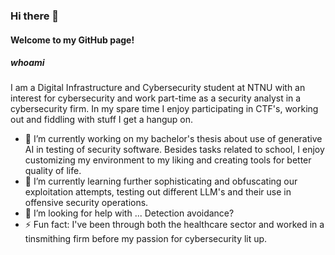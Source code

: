 ### Hi there 👋
#### Welcome to my GitHub page!
##### whoami
I am a Digital Infrastructure and Cybersecurity student at NTNU with an interest for cybersecurity and work part-time as a security analyst in a cybersecurity firm.
In my spare time I enjoy participating in CTF's, working out and fiddling with stuff I get a hangup on.  

- 🔭 I’m currently working on my bachelor's thesis about use of generative AI in testing of security software. Besides tasks related to school, I enjoy customizing my environment to my liking and creating tools for better quality of life. 
- 🌱 I’m currently learning further sophisticating and obfuscating our exploitation attempts, testing out different LLM's and their use in offensive security operations.
- 🤔 I’m looking for help with ... Detection avoidance?
- ⚡ Fun fact: I've been through both the healthcare sector and worked in a tinsmithing firm before my passion for cybersecurity lit up.
<!--
**Eikentotre/Eikentotre** is a ✨ _special_ ✨ repository because its `README.md` (this file) appears on your GitHub profile.
Here are some ideas to get you started:
- 👯 I’m looking to collaborate on ...
- 💬 Ask me about ...
- 📫 How to reach me: ...
- 😄 Pronouns: ...
-->
